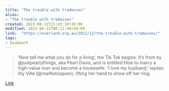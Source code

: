 ```yaml
---
title: "The trouble with tradwives"
alias:
- "The trouble with tradwives"
created: 2023-08-12T21:43:10+10:00
modified: 2023-08-13T00:11:49+10:00
link:  "https://overland.org.au/2022/12/the-trouble-with-tradwives/"
tags:
- bookmark
---
```


> ‘Now tell me what you do for a living’, the Tik Tok begins. It’s from by @justpearlythings, aka Pearl Davis, and is entitled How to marry a high-value man and become a housewife. ‘I love my husband,’ replies Aly Villa (@realfemsapien), lifting her hand to show off her ring.

[Link](https://overland.org.au/2022/12/the-trouble-with-tradwives/)